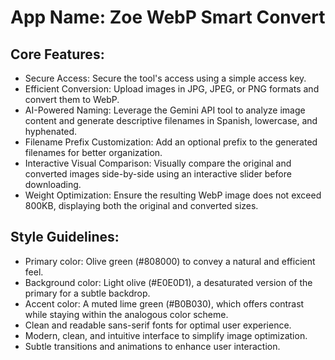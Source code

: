 # **App Name**: Zoe WebP Smart Convert

## Core Features:

- Secure Access: Secure the tool's access using a simple access key.
- Efficient Conversion: Upload images in JPG, JPEG, or PNG formats and convert them to WebP.
- AI-Powered Naming: Leverage the Gemini API tool to analyze image content and generate descriptive filenames in Spanish, lowercase, and hyphenated.
- Filename Prefix Customization: Add an optional prefix to the generated filenames for better organization.
- Interactive Visual Comparison: Visually compare the original and converted images side-by-side using an interactive slider before downloading.
- Weight Optimization: Ensure the resulting WebP image does not exceed 800KB, displaying both the original and converted sizes.

## Style Guidelines:

- Primary color: Olive green (#808000) to convey a natural and efficient feel.
- Background color: Light olive (#E0E0D1), a desaturated version of the primary for a subtle backdrop.
- Accent color: A muted lime green (#B0B030), which offers contrast while staying within the analogous color scheme.
- Clean and readable sans-serif fonts for optimal user experience.
- Modern, clean, and intuitive interface to simplify image optimization.
- Subtle transitions and animations to enhance user interaction.